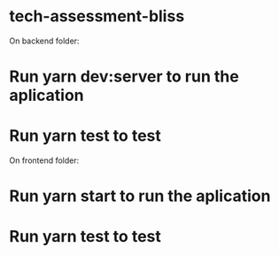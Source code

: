 # tech-assessment-bliss

On backend folder:
# Run yarn dev:server to run the aplication
# Run yarn test to test

On frontend folder:
# Run yarn start to run the aplication
# Run yarn test to test
